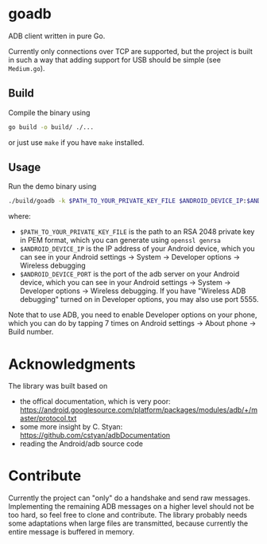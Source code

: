 # goadb

ADB client written in pure Go.

Currently only connections over TCP are supported, but the project is built in such a way that adding support for USB should be simple (see `Medium.go`).

## Build

Compile the binary using

```bash
go build -o build/ ./...
```

or just use `make` if you have `make` installed.

## Usage

Run the demo binary using

```bash
./build/goadb -k $PATH_TO_YOUR_PRIVATE_KEY_FILE $ANDROID_DEVICE_IP:$ANDROID_DEVICE_PORT
```

where:
* `$PATH_TO_YOUR_PRIVATE_KEY_FILE` is the path to an RSA 2048 private key in PEM format, which you can generate using `openssl genrsa`
* `$ANDROID_DEVICE_IP` is the IP address of your Android device, which you can see in your Android settings → System → Developer options → Wireless debugging
* `$ANDROID_DEVICE_PORT` is the port of the adb server on your Android device, which you can see in your Android settings → System → Developer options → Wireless debugging. If you have "Wireless ADB debugging" turned on in Developer options, you may also use port 5555.

Note that to use ADB, you need to enable Developer options on your phone, which you can do by tapping 7 times on Android settings → About phone → Build number.

# Acknowledgments

The library was built based on

* the offical documentation, which is very poor: https://android.googlesource.com/platform/packages/modules/adb/+/master/protocol.txt
* some more insight by C. Styan: https://github.com/cstyan/adbDocumentation
* reading the Android/adb source code

# Contribute

Currently the project can "only" do a handshake and send raw messages.
Implementing the remaining ADB messages on a higher level should not be too hard, so feel free to clone and contribute.
The library probably needs some adaptations when large files are transmitted, because currently the entire message is buffered in memory.
